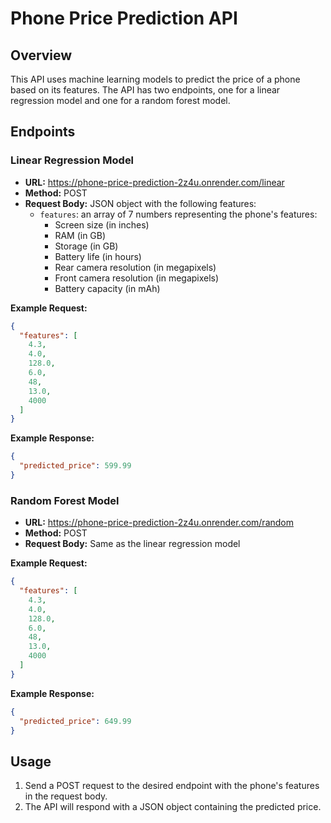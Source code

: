 **Phone Price Prediction API**
==========================

**Overview**
------------

This API uses machine learning models to predict the price of a phone based on its features. The API has two endpoints, one for a linear regression model and one for a random forest model.

**Endpoints**
------------

### Linear Regression Model

* **URL:** https://phone-price-prediction-2z4u.onrender.com/linear
* **Method:** POST
* **Request Body:** JSON object with the following features:
	+ `features`: an array of 7 numbers representing the phone's features:
		- Screen size (in inches)
		- RAM (in GB)
		- Storage (in GB)
		- Battery life (in hours)
		- Rear camera resolution (in megapixels)
		- Front camera resolution (in megapixels)
		- Battery capacity (in mAh)

**Example Request:**
```json
{
  "features": [
    4.3, 
    4.0, 
    128.0, 
    6.0, 
    48,
    13.0,
    4000
  ]
}
```

**Example Response:**
```json
{
  "predicted_price": 599.99
}
```

### Random Forest Model

* **URL:** https://phone-price-prediction-2z4u.onrender.com/random
* **Method:** POST
* **Request Body:** Same as the linear regression model

**Example Request:**
```json
{
  "features": [
    4.3, 
    4.0, 
    128.0, 
    6.0, 
    48,
    13.0,
    4000
  ]
}
```

**Example Response:**
```json
{
  "predicted_price": 649.99
}
```

**Usage**
-----

1. Send a POST request to the desired endpoint with the phone's features in the request body.
2. The API will respond with a JSON object containing the predicted price.

